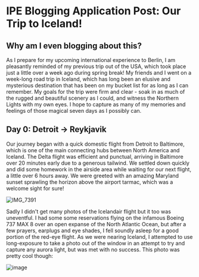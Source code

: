 # IPE Blogging Application Post: Our Trip to Iceland!

## Why am I even blogging about this?
As I prepare for my upcoming international experience to Berlin, I am pleasantly reminded of my previous trip out of the USA, which took place just a little over a week ago during spring break! My friends and I went on a week-long road trip in Iceland, which has long been an elusive and mysterious destination that has been on my bucket list for as long as I can remember. My goals for the trip were firm and clear - soak in as much of the rugged and beautiful scenery as I could, and witness the Northern Lights with my own eyes. I hope to capture as many of my memories and feelings of those magical seven days as I possibly can.

## Day 0: Detroit -> Reykjavik
Our journey began with a quick domestic flight from Detroit to Baltimore, which is one of the main connecting hubs between North America and Iceland. The Delta flight was efficient and punctual, arriving in Baltimore over 20 minutes early due to a generous tailwind. We settled down quickly and did some homework in the airside area while waiting for our next flight, a little over 6 hours away. We were greeted with an amazing Maryland sunset sprawling the horizon above the airport tarmac, which was a welcome sight for sure!

![IMG_7391](https://github.com/werdnaaa/werdnaaa.github.io/assets/123143270/7df0c4ea-2d15-49d2-a48f-812a41df392c)

Sadly I didn't get many photos of the Icelandair flight but it too was uneventful. I had some some reservations flying on the infamous Boeing 737 MAX 8 over an open expanse of the North Atlantic Ocean, but after a few prayers, earplugs and eye shades, I fell soundly asleep for a good portion of the red-eye flight. As we were nearing Iceland, I attempted to use long-exposure to take a photo out of the window in an attempt to try and capture any aurora light, but was met with no success. This photo was pretty cool though:

![image](https://github.com/werdnaaa/werdnaaa.github.io/assets/123143270/7c23b09d-9f18-401b-9d0e-a4897d26be97)


